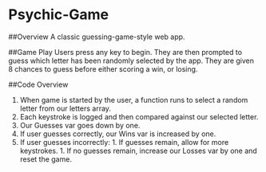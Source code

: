 # Psychic-Game

##Overview
A classic guessing-game-style web app.

##Game Play
Users press any key to begin. They are then prompted to guess which letter has been randomly selected by the app. They are given 8 chances to guess before either scoring a win, or losing. 

##Code Overview
1. When game is started by the user, a function runs to select a random letter from our letters array.
1. Each keystroke is logged and then compared against our selected letter. 
  1. Our Guesses var goes down by one.
  1. If user guesses correctly, our Wins var is increased by one.
  1. If user guesses incorrectly:
    1. If guesses remain, allow for more keystrokes.
    1. If no guesses remain, increase our Losses var by one and reset the game.
